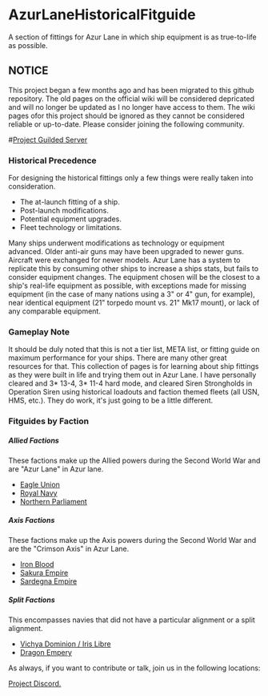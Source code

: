 # AzurLaneHistoricalFitguide
A section of fittings for Azur Lane in which ship equipment is as true-to-life as possible.

## NOTICE

This project began a few months ago and has been migrated to this github repository. The old pages on the official wiki will be considered depricated and will no longer be updated as I no longer have access to them. The wiki pages ofor this project should be ignored as they cannot be considered reliable or up-to-date. Please consider joining the following community.

#[Project Guilded Server](https://www.guilded.gg/i/kQ6Ag1Bp)

### Historical Precedence 
For designing the historical fittings only  a few things were really taken into consideration.
* The at-launch fitting of a ship.
* Post-launch modifications.
* Potential equipment upgrades.
* Fleet technology or limitations.

Many ships underwent modifications as technology or equipment advanced. 
Older anti-air guns may have been upgraded to newer guns. Aircraft were exchanged for newer models. Azur Lane has a system to replicate this by consuming other ships to increase a ships stats, but fails to consider equipment changes. The equipment chosen will be the closest to a ship's real-life equipment as possible, with exceptions made for missing equipment (in the case of many nations using a 3" or 4" gun, for example), near identical equipment (21" torpedo mount vs. 21" Mk17 mount), or lack of any comparable equipment.

### Gameplay Note

It should be duly noted that this is not a tier list, META list, or fitting guide on maximum performance for your ships. There are many other great resources for that. This collection of pages is for learning about ship fittings as they were built in life and trying them out in Azur Lane. I have personally cleared and 3* 13-4, 3* 11-4 hard mode, and cleared Siren Strongholds in Operation Siren using historical loadouts and faction themed fleets (all USN, HMS, etc.). They do work, it's just going to be a little different.

### Fitguides by Faction

##### Allied Factions

These factions make up the Allied powers during the Second World War and are "Azur Lane" in Azur lane. <br/>
* [Eagle Union](Fittings/EagleUnion/USNHome.md) <br/>
* [Royal Navy](/Fittings/RoyalNavy/RNHome.md) <br/>
* [Northern Parliament](/Fittings/NorthernParliament/VMFHome.md) <br/>


##### Axis Factions

These factions make up the Axis powers during the Second World War and are the "Crimson Axis" in Azur Lane. <br/>
* [Iron Blood](/Fittings/IronBlood/KMSHome.md) <br/>
* [Sakura Empire](/Fittings/SakuraEmpire/IJNHome.md) <br/>
* [Sardegna Empire](/Fittings/SardegnaEmpire/RMHome.md) <br/>

##### Split Factions

This encompasses navies that did not have a particular alignment or a split alignment. <br/>
* [Vichya Dominion / Iris Libre](/Fittings/MarineNationale/MNFHome.md) <br/>
* [Dragon Empery](/Fittings/DragonEmpery/PRC.md) <br/>


As always, if you want to contribute or talk, join us in the following locations: 

[Project Discord.](https://discord.gg/T9jYkuF)

